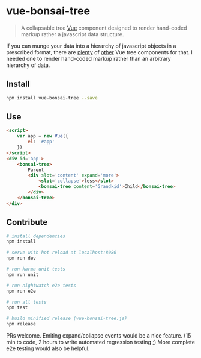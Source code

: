 # vue-bonsai-tree

> A collapsable tree [Vue](https://vuejs.org/) component designed to render hand-coded markup rather a javascript data structure.

If you can munge your data into a hierarchy of javascript objects in a prescribed format, there are [plenty](https://github.com/10quality/vue-tree-view) of [other](https://github.com/weibangtuo/vue-tree) Vue tree components for that. I needed one to render hand-coded markup rather than an arbitrary hierarchy of data. 



## Install
``` bash
npm install vue-bonsai-tree --save
```

## Use
``` html
<script>
	var app = new Vue({
		el: '#app'
	})
</script>
<div id='app'>
	<bonsai-tree>
		Parent
		<div slot='content' expand='more'>
			<slot='collapse'>less</slot>
			<bonsai-tree content='Grandkid'>Child</bonsai-tree>
		</div>
	</bonsai-tree>
</div>
```

## Contribute

``` bash
# install dependencies
npm install

# serve with hot reload at localhost:8080
npm run dev

# run karma unit tests
npm run unit

# run nightwatch e2e tests
npm run e2e

# run all tests
npm test

# build minified release (vue-bonsai-tree.js)
npm release

```
PRs welcome. 
Emiting expand/collapse events would be a nice feature. (15 min to code, 2 hours to write automated regression testing ;)
More complete e2e testing would also be helpful. 


